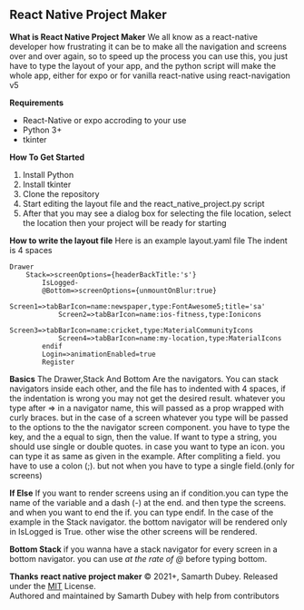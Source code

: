 ## React Native Project Maker


**What is React Native Project Maker**
	We all know as a react-native developer how frustrating it can be to make all the navigation and screens over and over again, so to speed up the process you can use this, you just have to type the layout of your app, and the python script will make the whole app, either for expo or for vanilla react-native using react-navigation v5

**Requirements**

 - React-Native or expo accroding to your use
 - Python 3+
 - tkinter

**How To Get Started**

 1. Install Python
 2. Install tkinter 
 3. Clone the repository
 4. Start editing the layout file and the react_native_project.py script
 5. After that you may see a dialog box for selecting the file location, select the location then your project will be ready for starting
 
 **How to write the layout file**
 Here is an example layout.yaml file
 The indent is 4 spaces

    Drawer
		Stack=>screenOptions={headerBackTitle:'s'}
			IsLogged-
			@Bottom=>screenOptions={unmountOnBlur:true}
				Screen1=>tabBarIcon=name:newspaper,type:FontAwesome5;title='sa'
				Screen2=>tabBarIcon=name:ios-fitness,type:Ionicons
				Screen3=>tabBarIcon=name:cricket,type:MaterialCommunityIcons
				Screen4=>tabBarIcon=name:my-location,type:MaterialIcons
			endif
			Login=>animationEnabled=true
			Register

**Basics**
The Drawer,Stack And Bottom Are the navigators. You can stack navigators inside each other, and the file has to indented with 4 spaces, if the indentation is wrong you may not get the desired result. 
whatever you type after => in a navigator name, this will passed as a prop wrapped with curly braces.
but in the case of a screen whatever you type will be passed to the options to the the navigator screen component. you have to type the key, and the a equal to sign, then the value.
If want to type a string, you should use single or double quotes. in case you want to type an icon. you can type it as same as given in the example.
After compliting a field. you have to use a colon (;). but not when you have to type a single field.(only for screens)

**If Else**
If you want to render screens using an if condition.you can type the name of the variable and a dash (-) at the end. and then type the screens. and when you want to end the if. you can type endif. In the case of the example in the Stack navigator. the bottom navigator will be rendered only in  IsLogged is True. other wise the other screens will be rendered.

**Bottom Stack**
if you wanna have a stack navigator for every screen in a bottom navigator. you can use *at the rate of @* before typing bottom.

**Thanks**
**react native project maker** © 2021+, Samarth Dubey. Released under the [MIT](http://mit-license.org/) License.  
Authored and maintained by Samarth Dubey with help from contributors 

